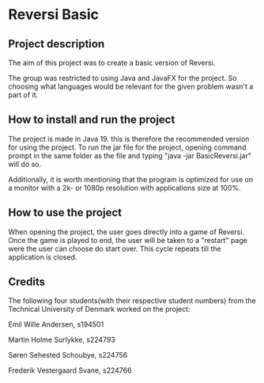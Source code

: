 # Reversi Basic
## Project description

The aim of this project was to create a basic version of Reversi.

The group was restricted to using Java and JavaFX for the project. So choosing what languages 
would be relevant for the given problem wasn't a part of it.

## How to install and run the project
The project is made in Java 19. this is therefore the recommended version for using the project.
To run the jar file for the project, opening command prompt in the same folder as the file and 
typing "java -jar BasicReversi.jar" will do so.

Additionally, it is worth mentioning that the program is optimized for use on a monitor with a 2k- or
1080p resolution with applications size at 100%. 

## How to use the project
When opening the project, the user goes directly into a game of Reversi. Once the game is played to end,
the user will be taken to a "restart" page were the user can choose do start over. This cycle repeats till
the application is closed.

## Credits
The following four students(with their respective student numbers) from the Technical University of 
Denmark worked on the project:

Emil Wille Andersen, s194501

Martin Holme Surlykke, s224793

Søren Sehested Schoubye, s224756

Frederik Vestergaard Svane, s224766




